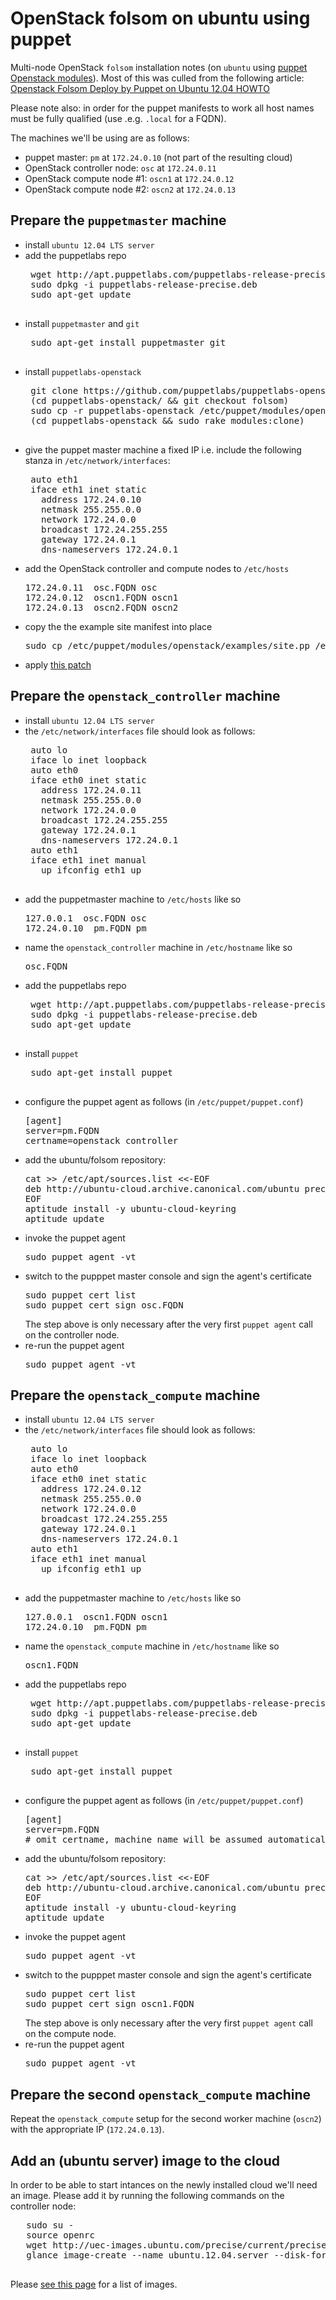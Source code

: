 # OpenStack folsom on ubuntu using puppet

Multi-node OpenStack `folsom` installation notes (on `ubuntu` using [puppet Openstack modules](https://github.com/puppetlabs/puppetlabs-openstack)).
Most of this was culled from the following article:
 [Openstack Folsom Deploy by Puppet on Ubuntu 12.04 HOWTO](http://edin.no-ip.com/blog/hswong3i/openstack-folsom-deploy-puppet-ubuntu-12-04-howto)

Please note also: in order for the puppet manifests to work all host names must be fully qualified (use .e.g. `.local` for a FQDN).

The machines we'll be using are as follows:

 - puppet master: `pm` at `172.24.0.10` (not part of the resulting cloud)
 - OpenStack controller node: `osc` at `172.24.0.11`
 - OpenStack compute node #1: `oscn1` at `172.24.0.12`
 - OpenStack compute node #2: `oscn2` at `172.24.0.13`

## Prepare the `puppetmaster` machine

 - install `ubuntu 12.04 LTS server`
 - add the puppetlabs repo
    <pre>
    wget http://apt.puppetlabs.com/puppetlabs-release-precise.deb
    sudo dpkg -i puppetlabs-release-precise.deb
    sudo apt-get update
    </pre>
 - install `puppetmaster` and `git`
    <pre>
    sudo apt-get install puppetmaster git
    </pre>
 - install `puppetlabs-openstack`
    <pre>
    git clone https://github.com/puppetlabs/puppetlabs-openstack
    (cd puppetlabs-openstack/ && git checkout folsom)
    sudo cp -r puppetlabs-openstack /etc/puppet/modules/openstack
    (cd puppetlabs-openstack && sudo rake modules:clone)
    </pre>
 - give the puppet master machine a fixed IP i.e. include the following
   stanza in `/etc/network/interfaces`:
   <pre>
    auto eth1
    iface eth1 inet static
      address 172.24.0.10
      netmask 255.255.0.0
      network 172.24.0.0
      broadcast 172.24.255.255
      gateway 172.24.0.1
      dns-nameservers 172.24.0.1
   </pre>
 - add the OpenStack controller and compute nodes to `/etc/hosts`
   <pre>
   172.24.0.11  osc.FQDN osc
   172.24.0.12  oscn1.FQDN oscn1
   172.24.0.13  oscn2.FQDN oscn2
   </pre>
 - copy the the example site manifest into place
   <pre>
   sudo cp /etc/puppet/modules/openstack/examples/site.pp /etc/puppet/manifests/
   </pre>
 - apply [this patch](http://pastebin.ubuntu.com/1478229/)


## Prepare the `openstack_controller` machine
 - install `ubuntu 12.04 LTS server`
 - the `/etc/network/interfaces` file should look as follows:
    <pre>
    auto lo
    iface lo inet loopback
    auto eth0
    iface eth0 inet static
      address 172.24.0.11
      netmask 255.255.0.0
      network 172.24.0.0
      broadcast 172.24.255.255
      gateway 172.24.0.1
      dns-nameservers 172.24.0.1
    auto eth1
    iface eth1 inet manual
      up ifconfig eth1 up
    </pre>
 - add the puppetmaster machine to `/etc/hosts` like so
   <pre>
   127.0.0.1  osc.FQDN osc
   172.24.0.10  pm.FQDN pm 
   </pre>
 - name the `openstack_controller` machine in `/etc/hostname` like so
   <pre>
   osc.FQDN
   </pre>
 - add the puppetlabs repo
    <pre>
    wget http://apt.puppetlabs.com/puppetlabs-release-precise.deb
    sudo dpkg -i puppetlabs-release-precise.deb
    sudo apt-get update
    </pre>
 - install `puppet`
    <pre>
    sudo apt-get install puppet
    </pre>
 - configure the puppet agent as follows (in `/etc/puppet/puppet.conf`)
   <pre>
   [agent] 
   server=pm.FQDN
   certname=openstack_controller 
   </pre>
 - add the ubuntu/folsom repository:
   <pre>
   cat >> /etc/apt/sources.list <<-EOF
   deb http://ubuntu-cloud.archive.canonical.com/ubuntu precise-updates/folsom main
   EOF
   aptitude install -y ubuntu-cloud-keyring
   aptitude update
   </pre>
 - invoke the puppet agent
   <pre>
   sudo puppet agent -vt
   </pre>
 - switch to the pupppet master console and sign the agent's certificate
   <pre>
   sudo puppet cert list
   sudo puppet cert sign osc.FQDN
   </pre>
   The step above is only necessary after the very first `puppet agent` call on the controller node.
 - re-run the puppet agent
   <pre>
   sudo puppet agent -vt
   </pre>

## Prepare the `openstack_compute` machine
 - install `ubuntu 12.04 LTS server`
 - the `/etc/network/interfaces` file should look as follows:
    <pre>
    auto lo
    iface lo inet loopback
    auto eth0
    iface eth0 inet static
      address 172.24.0.12
      netmask 255.255.0.0
      network 172.24.0.0
      broadcast 172.24.255.255
      gateway 172.24.0.1
      dns-nameservers 172.24.0.1
    auto eth1
    iface eth1 inet manual
      up ifconfig eth1 up
    </pre>
 - add the puppetmaster machine to `/etc/hosts` like so
   <pre>
   127.0.0.1  oscn1.FQDN oscn1
   172.24.0.10  pm.FQDN pm 
   </pre>
 - name the `openstack_compute` machine in `/etc/hostname` like so
   <pre>
   oscn1.FQDN
   </pre>
 - add the puppetlabs repo
    <pre>
    wget http://apt.puppetlabs.com/puppetlabs-release-precise.deb
    sudo dpkg -i puppetlabs-release-precise.deb
    sudo apt-get update
    </pre>
 - install `puppet`
    <pre>
    sudo apt-get install puppet
    </pre>
 - configure the puppet agent as follows (in `/etc/puppet/puppet.conf`)
   <pre>
   [agent] 
   server=pm.FQDN
   # omit certname, machine name will be assumed automatically
   </pre>
 - add the ubuntu/folsom repository:
   <pre>
   cat >> /etc/apt/sources.list <<-EOF
   deb http://ubuntu-cloud.archive.canonical.com/ubuntu precise-updates/folsom main
   EOF
   aptitude install -y ubuntu-cloud-keyring
   aptitude update
   </pre>
 - invoke the puppet agent
   <pre>
   sudo puppet agent -vt
   </pre>
 - switch to the pupppet master console and sign the agent's certificate
   <pre>
   sudo puppet cert list
   sudo puppet cert sign oscn1.FQDN
   </pre>
   The step above is only necessary after the very first `puppet agent` call on the compute node.
 - re-run the puppet agent
   <pre>
   sudo puppet agent -vt
   </pre>


## Prepare the second `openstack_compute` machine
Repeat the `openstack_compute` setup for the second worker machine (`oscn2`) with the appropriate IP (`172.24.0.13`).

## Add an (ubuntu server) image to the cloud
In order to be able to start intances on the newly installed cloud we'll need an image. Please add it by running the following commands on the controller node:
   <pre>
   sudo su -
   source openrc
   wget http://uec-images.ubuntu.com/precise/current/precise-server-cloudimg-amd64-disk1.img
   glance image-create --name ubuntu.12.04.server --disk-format=qcow2 --container-format=bare --file precise-server-cloudimg-amd64-disk1.img
   </pre>

Please [see this page](http://docs.openstack.org/essex/openstack-compute/admin/content/starting-images.html) for a list of images.

